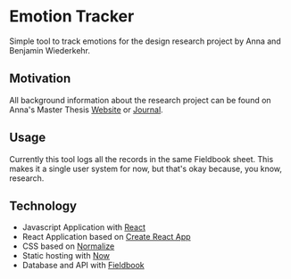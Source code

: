 # Emotion Tracker
Simple tool to track emotions for the design research project by Anna and Benjamin Wiederkehr.

## Motivation

All background information about the research project can be found on Anna's Master Thesis [Website](http://master.annawiederkehr.com) or [Journal](http://master-journal.annawiederkehr.com).

## Usage

Currently this tool logs all the records in the same Fieldbook sheet. This makes it a single user system for now, but that's okay because, you know, research.

## Technology

* Javascript Application with [React](http://reactjs.org)
* React Application based on [Create React App](https://github.com/facebookincubator/create-react-app)
* CSS based on [Normalize](https://necolas.github.io/normalize.css/)
* Static hosting with [Now](https://zeit.co/now)
* Database and API with [Fieldbook](https://fieldbook.com)
